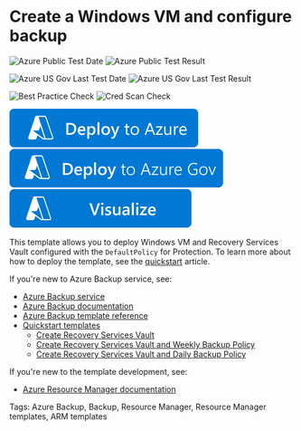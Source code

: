 # Create a Windows VM and configure backup

![Azure Public Test Date](https://azurequickstartsservice.blob.core.windows.net/badges/101-recovery-services-create-vm-and-configure-backup/PublicLastTestDate.svg)
![Azure Public Test Result](https://azurequickstartsservice.blob.core.windows.net/badges/101-recovery-services-create-vm-and-configure-backup/PublicDeployment.svg)

![Azure US Gov Last Test Date](https://azurequickstartsservice.blob.core.windows.net/badges/101-recovery-services-create-vm-and-configure-backup/FairfaxLastTestDate.svg)
![Azure US Gov Last Test Result](https://azurequickstartsservice.blob.core.windows.net/badges/101-recovery-services-create-vm-and-configure-backup/FairfaxDeployment.svg)

![Best Practice Check](https://azurequickstartsservice.blob.core.windows.net/badges/101-recovery-services-create-vm-and-configure-backup/BestPracticeResult.svg)
![Cred Scan Check](https://azurequickstartsservice.blob.core.windows.net/badges/101-recovery-services-create-vm-and-configure-backup/CredScanResult.svg)

[![Deploy To Azure](https://raw.githubusercontent.com/Azure/azure-quickstart-templates/master/1-CONTRIBUTION-GUIDE/images/deploytoazure.svg?sanitize=true)](https://portal.azure.com/#create/Microsoft.Template/uri/https%3A%2F%2Fraw.githubusercontent.com%2FAzure%2Fazure-quickstart-templates%2Fmaster%2F101-recovery-services-create-vm-and-configure-backup%2Fazuredeploy.json)
[![Deploy To Azure US Gov](https://raw.githubusercontent.com/Azure/azure-quickstart-templates/master/1-CONTRIBUTION-GUIDE/images/deploytoazuregov.svg?sanitize=true)](https://portal.azure.us/#create/Microsoft.Template/uri/https%3A%2F%2Fraw.githubusercontent.com%2FAzure%2Fazure-quickstart-templates%2Fmaster%2F101-recovery-services-create-vm-and-configure-backup%2Fazuredeploy.json)
[![Visualize](https://raw.githubusercontent.com/Azure/azure-quickstart-templates/master/1-CONTRIBUTION-GUIDE/images/visualizebutton.svg?sanitize=true)](http://armviz.io/#/?load=https%3A%2F%2Fraw.githubusercontent.com%2FAzure%2Fazure-quickstart-templates%2Fmaster%2F101-recovery-services-create-vm-and-configure-backup%2Fazuredeploy.json)

This template allows you to deploy Windows VM and Recovery Services Vault configured with the `DefaultPolicy` for Protection. To learn more about how to deploy the template, see the [quickstart](https://docs.microsoft.com/azure/backup/quick-backup-vm-template) article.

If you're new to Azure Backup service, see:

- [Azure Backup service](https://azure.microsoft.com/services/backup/)
- [Azure Backup documentation](https://docs.microsoft.com/azure/backup/)
- [Azure Backup template reference](https://docs.microsoft.com/azure/templates/microsoft.recoveryservices/allversions)
- [Quickstart templates](https://azure.microsoft.com/resources/templates/?resourceType=Microsoft.Recoveryservices&pageNumber=1&sort=Popular)
  - [Create Recovery Services Vault](https://github.com/Azure/azure-quickstart-templates/tree/master/101-recovery-services-vault-create)
  - [Create Recovery Services Vault and Weekly Backup Policy](https://github.com/Azure/azure-quickstart-templates/tree/master/101-recovery-services-weekly-backup-policy-create)
  - [Create Recovery Services Vault and Daily Backup Policy](https://github.com/Azure/azure-quickstart-templates/tree/master/101-recovery-services-daily-backup-policy-create)

If you're new to the template development, see:

- [Azure Resource Manager documentation](https://docs.microsoft.com/azure/azure-resource-manager/)

Tags: Azure Backup, Backup, Resource Manager, Resource Manager templates, ARM templates
